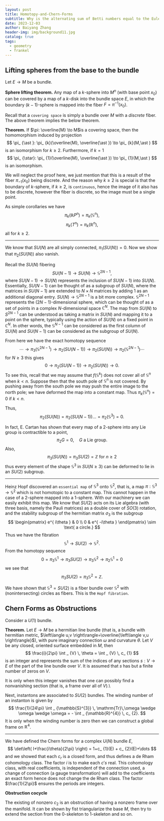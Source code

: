 ```yaml
---
layout: post
title: Homotopy-and-Chern-Forms
subtitle: Why is the alternating sum of Betti numbers equal to the Euler characteristic?
date: 2023-12-03
author: Baiyang Zhang
header-img: img/background11.jpg
catalog: true
tags:
  - geometry
  - frankel
---
```

## Lifting spheres from the base to the bundle

Let $E\to M$ be a bundle.

**Sphere lifting theorem.** Any map of a $k$-sphere into $M^{n}$ (with base point $x_ {0}$) can be covered by a map of a $k$-disk into the bundle space $E$, in which the boundary $(k-1)$-sphere is mapped into the fiber $F=\pi^{-1}(x_ {0})$. 

Recall that a `covering space` is simply a bundle over $M$ with a *discrete* fiber. The above theorem implies the below theorem. 

**Theorem.** If $\pi: \overline{M} \to M$is a covering space, then the homomorphism induced by projection 
$$
\pi_ {\ast }: \pi_ {k}(\overline{M}, \overline{\ast }) \to \pi_ {k}(M,\ast )
$$
is an isomorphism for $k\geq 2$. Furthermore, if $k=1$
$$
\pi_ {\star}: \pi_ {1}(\overline{M}, \overline{\ast }) \to \pi_ {1}(M,\ast )
$$
is an isomorphism.

We will neglect the proof here, we just mention that this is a result of the fiber $\pi_ {-1}(x_ {0})$ being discrete. And the reason why $k\geq 2$ is special is that the boundary of $k$-sphere, if $k\geq 2$, is `continuous`, hence the image of it also has to be discrete, however the fiber is discrete, so the image must be a single point. 

As simple corollaries we have
$$
\pi_ {k}(\mathbb{R}P^{n}) = \pi_ {k}(\mathbb{S}^{n}),
$$
$$
\pi_ {k}(T^{n}) = \pi_ {k}(\mathbb{R}^{n}),
$$
all for $k\geq 2$. 

- - -

We know that $SU(N)$ are all simply connected, $\pi_ {1}(SU(N))=0$. Now we show that $\pi_ {2}(SU(N))$ also vanish.

Recall the $SU(N)$ fibering 
$$SU(N-1) \rightarrow SU(N) \rightarrow \mathbb{S}^{2N-1},
$$
where $SU(N-1) \rightarrow SU(N)$ represents the inclusion of $SU(N-1)$ into $SU(N)$. Essentially, $SU(N-1)$ can be thought of as a subgroup of $SU(N)$, where the matrices in $SU(N-1)$ are extended to $N \times N$ matrices by adding 1 as an additional diagonal entry. $SU(N) \rightarrow \mathbb{S}^{2N-1}$ is a bit more complex. $\mathbb{S}^{2N-1}$ represents the $(2N-1)$-dimensional sphere, which can be thought of as a set of points in a complex $N$-dimensional space $\mathbb{C}^N$. The map from $SU(N)$ to $S^{2N-1}$ can be understood as taking a matrix in $SU(N)$ and mapping it to a point on the sphere, typically using the action of $SU(N)$ on a fixed point in $\mathbb{C}^N$. In other words, the $\mathbb{S}^{N-1}$ can be considered as the first column of $SU(N)$ and $SU(N-1)$ can be considered as the subgroup of $SU(N)$. 

From here we have the exact homotopy sequence
$$
	\cdots \to \pi_ {3}(\mathbb{S}^{2N-1})\to\pi_ {2}(SU(N-1))\to\pi_ {2}(SU(N))\to\pi_ {2}(\mathbb{S}^{2N-1})\cdots
$$
for $N\geq 3$ this gives 
$$
0 \to \pi_ {2}(SU(N-1))\to\pi_ {2}(SU(N))\to 0.
$$
To see this, recall that we may assume that $f(\mathbb{S}^{k})$ does not cover all of $\mathbb{S}^{n}$ when $k<n$. Suppose then that the south pole of $\mathbb{S}^{n}$ is not covered. By pushing away from the south pole we may push the entire image to the north pole; we have deformed the map into a constant map. Thus $\pi_ {k}(\mathbb{S}^{n})=0$ if $k<n$. 

Thus,
$$
\pi_ {2}(SU(N)) = \pi_ {2}(SU(N-1))\dots=\pi_ {2}(\mathbb{S}^{3}) =0.
$$

In fact, E. Cartan has shown that every map of a $2$-sphere into any Lie group is contractible to a point,
$$
\pi_ {2}G=0,\quad  G\text{ a Lie group.}
$$
Also, 
$$
\pi_ {3}(SU(N)) = \pi_ {3}SU(2) = \mathbb{Z} \text{ for } n\geq 2
$$
thus every element of the shape $\mathbb{S}^{3}$ in $SU(N\geq 3)$ can be deformed to lie in an $SU(2)$ subgroup. 

- - -

Heinz Hopf discovered an `essential map` of $\mathbb{S}^{3}$ onto $\mathbb{S}^{2}$, that is, a map $\pi: \mathbb{S}^{3}\to\mathbb{S}^{2}$ which is not homotopic to a constant map. This cannot happen in the case of a 2-sphere mapped into a 1-sphere. With our machinery we can easily exhibit this map. We know that $SU(2)$ acts on its Lie algebra (with three basis, namely the Pauli matrices) as a double cover of $SO(3)$ rotation, and the stability subgroup of the hermitian matrix $\sigma_ {3}$ is the subgroup
$$
\begin{pmatrix}
e^{ i\theta }  & 0 \\
0  &  e^{ -i\theta } 
\end{pmatrix}
\sim \text{ a circle.}
$$
Thus we have the fibration 
$$
\mathbb{S}^{1}\to SU(2) \to \mathbb{S}^{2}.
$$
From the homotopy sequence
$$
0=\pi_ {3}\mathbb{S}^{1}\to\pi_ {3}SU(2)\to\pi_ {3}\mathbb{S}^{2}\to\pi_ {2}\mathbb{S}^{1}=0
$$
we see that 
$$
\pi_ {3}SU(2) = \pi_ {3}\mathbb{S}^{2} = \mathbb{Z}.
$$

We have shown that $\mathbb{S}^{3}=SU(2)$ is a fiber bundle over $\mathbb{S}^{2}$ with (nonintersecting) circles as fibers. This is the `Hopf fibration`.

## Chern Forms as Obstructions

Consider a $U(1)$ bundle. 

**Theorem.** Let $E\to M$ be a hermitian line bundle (that is, a bundle with hermitian metric, $\left\langle u,v \right\rangle=\overline{\left\langle v,u \right\rangle}$), with pure imaginary connection $\omega$ and curvature $\theta$. Let $V$ be any closed, oriented surface embedded in $M$, then
$$
\frac{i}{2\pi} \int _ {V} \, \theta = \int _ {V} \, c_ {1}
$$
is an integer and represents the sum of the indices of any sections $s: V\to E$ of the part of the line bundle over $V$. It is assumed that $s$ has but a finite number of zeros on $V$. 

It is only when this integer vanishes that one can possibly find a nonvanishing section (that is, a frame over all of $V$).\

Next, instantons are associated to $SU(2)$ bundles. The winding number of an instanton is given by 
$$
\frac{1}{24\pi} \int _ {\mathbb{S}^{3}} \, \mathrm{Tr}\,\omega \wedge \omega \wedge \omega  = - \int _ {\mathbb{R}^{4}} \, c_ {2}. 
$$
It is only when the winding number is zero then we can construct a global frame on $\mathbb{R}^{4}$. 

- - -

We have defined the Chern forms for a complex $U(N)$ bundle $E$,
$$
\det\left( I+\frac{i\theta}{2\pi} \right) = 1+c_ {1}(E) + c_ {2}(E)+\dots
$$
and we showed that each $c_ r$ is a closed form, and thus defines a de Rham cohomology class. The factor $i$ is to make each $c's$ real. This cohomology class, with real coefficients, is independent of the connection used, a change of connection (a gauge transformation) will add to the coefficients an exact form hence does not change the de Rham class. The factor $\frac{1}{2\pi}$ ensures the periods are integers. 

**Obstruction cocycle**

The existing of nonzero $c_ {2}$ is an obstruction of having a nonzero frame over the manifold. It can be shown by fist triangularize the base $M$, then try to extend the section from the $0$-skeleton to $1$-skeleton and so on. 





